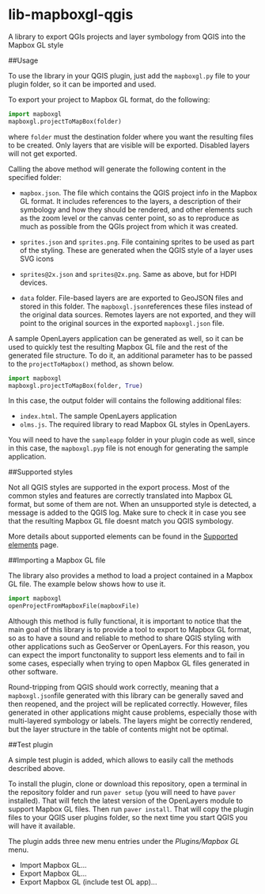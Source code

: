 # lib-mapboxgl-qgis

A library to export QGIs projects and layer symbology from QGIS into the Mapbox GL style

##Usage

To use the library in your QGIS plugin, just add the `mapboxgl.py` file to your plugin folder, so it can be imported and used.

To export your project to Mapbox GL format, do the following:

```python
import mapboxgl
mapboxgl.projectToMapBox(folder)
```

where `folder` must the destination folder where you want the resulting files to be created. Only layers that are visible will be exported. Disabled layers will  not get exported.

Calling the above method will generate the following content in the specified folder:

* `mapbox.json`. The file which contains the QGIS project info in the Mapbox GL format. It includes references to the layers, a description of their symbology and how they should be rendered, and other elements such as the zoom level or the canvas center point, so as to reproduce as much as possible from the QGIs project from which it was created.

* `sprites.json` and `sprites.png`. File containing sprites to be used as part of the styling. These are generated when the QGIS style of a layer uses SVG icons

* `sprites@2x.json` and `sprites@2x.png`. Same as above, but for HDPI devices.

* `data` folder. File-based layers are are exported to GeoJSON files and stored in this folder. The `mapboxgl.json`references these files instead of the original data sources. Remotes layers are not exported, and they will point to the original sources in the exported `mapboxgl.json` file.


A sample OpenLayers application can be generated as well, so it can be used to quickly test the resulting Mapbox GL file and the rest of the generated file structure. To do it, an additional parameter has to be passed to the `projectToMapbox()` method, as shown below.

```python
import mapboxgl
mapboxgl.projectToMapBox(folder, True)
```

In this case, the output folder will contains the following additional files:

* `index.html`. The sample OpenLayers application
* `olms.js`. The required library to read Mapbox GL styles in OpenLayers.

You will need to have the `sampleapp` folder in your plugin code as well, since in this case, the `mapboxgl.pyp` file is not enough for generating the sample application.

##Supported styles

Not all QGIS styles are supported in the export process. Most of the common styles and features are correctly translated into Mapbox GL format, but some of them are not. When an unsupported style is detected, a message is added to the QGIS log. Make sure to check it in case you see that the resulting Mapbox GL file doesnt match you QGIS symbology.

More details about supported elements can be found in the [Supported elements](./supported.md) page.

##Importing a Mapbox GL file

The library also provides a method to load a project contained in a Mapbox GL file. The example below shows how to use it.

```python
import mapboxgl
openProjectFromMapboxFile(mapboxFile)
```

Although this method is fully functional, it is important to notice that the main goal of this library is to provide a tool to export to Mapbox GL format, so as to have a sound and reliable to method to share QGIS styling with other applications such as GeoServer or OpenLayers. For this reason, you can expect the import functonality to support less elements and to fail in some cases, especially when trying to open Mapbox GL files generated in other software.

Round-tripping from QGIS should work correctly, meaning that a `mapboxgl.json`file generated with this library can be generally saved and then reopened, and the project will be replicated correctly. However, files generated in other applications might cause problems, especially those with multi-layered symbology or labels. The layers might be correctly rendered, but the layer structure in the table of contents might not be optimal.

##Test plugin

A simple test plugin is added, which allows to easily call the methods described above.

To install the plugin, clone or download this repository, open a terminal in the repository folder and run `paver setup` (you will need to have `paver` installed). That will fetch the latest version of the OpenLayers module to support Mapbox GL files. Then run `paver install`. That will copy the plugin files to your QGIS user plugins folder, so the next time you start QGIS you will have it available.

The plugin adds three new menu entries under the *Plugins/Mapbox GL* menu.

* Import Mapbox GL...
* Export Mapbox GL...
* Export Mapbox GL (include test OL app)...


